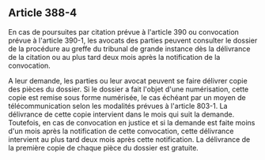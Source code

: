 Article 388-4
----
En cas de poursuites par citation prévue à l'article 390 ou convocation prévue à
l'article 390-1, les avocats des parties peuvent consulter le dossier de la
procédure au greffe du tribunal de grande instance dès la délivrance de la
citation ou au plus tard deux mois après la notification de la convocation.

A leur demande, les parties ou leur avocat peuvent se faire délivrer copie des
pièces du dossier. Si le dossier a fait l'objet d'une numérisation, cette copie
est remise sous forme numérisée, le cas échéant par un moyen de
télécommunication selon les modalités prévues à l'article 803-1. La délivrance
de cette copie intervient dans le mois qui suit la demande. Toutefois, en cas de
convocation en justice et si la demande est faite moins d'un mois après la
notification de cette convocation, cette délivrance intervient au plus tard deux
mois après cette notification. La délivrance de la première copie de chaque
pièce du dossier est gratuite.
